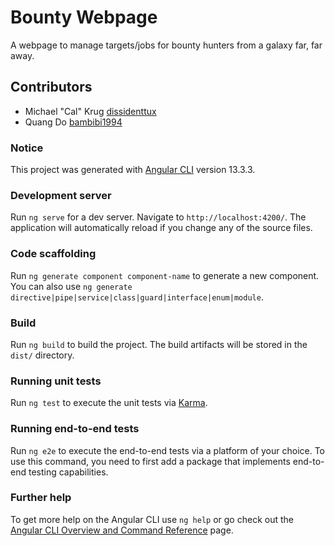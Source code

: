 # Bounty Webpage

A webpage to manage targets/jobs for bounty hunters from a galaxy far, far away.

## Contributors
- Michael "Cal" Krug [dissidenttux](https://github.com/dissidenttux)
- Quang Do [bambibi1994](https://github.com/bambibi1994)

### Notice

This project was generated with [Angular CLI](https://github.com/angular/angular-cli) version 13.3.3.

### Development server

Run `ng serve` for a dev server. Navigate to `http://localhost:4200/`. The application will automatically reload if you change any of the source files.

### Code scaffolding

Run `ng generate component component-name` to generate a new component. You can also use `ng generate directive|pipe|service|class|guard|interface|enum|module`.

### Build

Run `ng build` to build the project. The build artifacts will be stored in the `dist/` directory.

### Running unit tests

Run `ng test` to execute the unit tests via [Karma](https://karma-runner.github.io).

### Running end-to-end tests

Run `ng e2e` to execute the end-to-end tests via a platform of your choice. To use this command, you need to first add a package that implements end-to-end testing capabilities.

### Further help

To get more help on the Angular CLI use `ng help` or go check out the [Angular CLI Overview and Command Reference](https://angular.io/cli) page.
